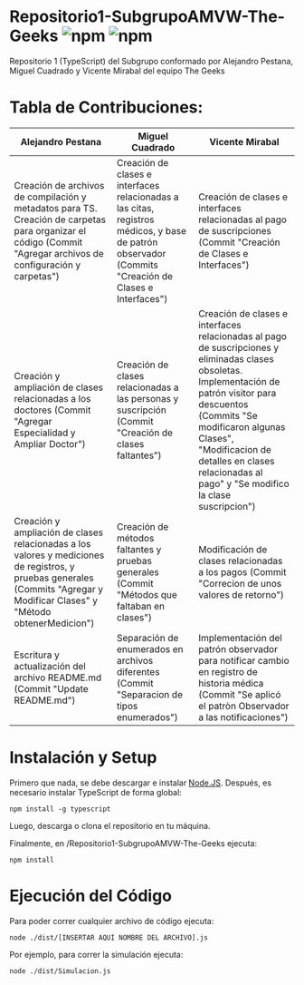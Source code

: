 # Repositorio1-SubgrupoAMVW-The-Geeks ![npm](https://img.shields.io/badge/node-v16.15.0-green) ![npm](https://img.shields.io/badge/typescript-v4.6.4-yellow)
Repositorio 1 (TypeScript) del Subgrupo conformado por Alejandro Pestana, Miguel Cuadrado y Vicente Mirabal del equipo The Geeks

# Tabla de Contribuciones:

| Alejandro Pestana                                                                                                                                                           | Miguel Cuadrado                                                                                                                                      | Vicente Mirabal                                                                                                                                                                                                                                                                                 |
|-----------------------------------------------------------------------------------------------------------------------------------------------------------------------------|------------------------------------------------------------------------------------------------------------------------------------------------------|-------------------------------------------------------------------------------------------------------------------------------------------------------------------------------------------------------------------------------------------------------------------------------------------------|
| Creación de archivos de compilación y metadatos para TS. Creación de carpetas para organizar el código (Commit "Agregar archivos de configuración y carpetas")              | Creación de clases e interfaces relacionadas a las citas, registros médicos, y base de patrón observador (Commits "Creación de Clases e Interfaces") | Creación de clases e interfaces relacionadas al pago de suscripciones (Commit "Creación de Clases e Interfaces")                                                                                                                                                                                |
| Creación y ampliación de clases relacionadas a los doctores (Commit "Agregar Especialidad y Ampliar Doctor")                                                                | Creación de clases relacionadas a las personas y suscripción (Commit "Creación de clases faltantes")                                                 | Creación de clases e interfaces relacionadas al pago de suscripciones y eliminadas clases obsoletas. Implementación de patrón visitor para descuentos (Commits "Se modificaron algunas Clases", "Modificacion de detalles en clases relacionadas al pago" y "Se modifico la clase suscripcion") |
| Creación y ampliación de clases relacionadas a los valores y mediciones de registros, y pruebas generales (Commits "Agregar y Modificar Clases" y "Método obtenerMedicion") | Creación de métodos faltantes y pruebas generales (Commit "Métodos que faltaban en clases")                                                          | Modificación de clases relacionadas a los pagos (Commit "Correcion de unos valores de retorno")                                                                                                                                                                                                 |
| Escritura y actualización del archivo README.md (Commit "Update README.md")                                                                                                 | Separación de enumerados en archivos diferentes (Commit "Separacion de tipos enumerados")                                                            | Implementación del patrón observador para notificar cambio en registro de historia médica (Commit "Se aplicó el patròn Observador a las notificaciones")                                                                                                                                        |

# Instalación y Setup

Primero que nada, se debe descargar e instalar [Node.JS](https://nodejs.org/es/). Después, es necesario instalar TypeScript de forma global:

```
npm install -g typescript
```

Luego, descarga o clona el repositorio en tu máquina.

Finalmente, en /Repositorio1-SubgrupoAMVW-The-Geeks ejecuta:

```
npm install
```

# Ejecución del Código

Para poder correr cualquier archivo de código ejecuta:

```
node ./dist/[INSERTAR AQUÍ NOMBRE DEL ARCHIVO].js
```

Por ejemplo, para correr la simulación ejecuta:

```
node ./dist/Simulacion.js
```
